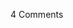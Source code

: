 <span class="commentheader">4 Comments</span>

<!-- <div class="commentdivider">
<span class="commentauthorbox">Posted by <a href="mailto&#58;sabbat22&#64;yahoo&#46;com">Michael</a></span>
<span class="commentdatebox">Tuesday, May 20, 2003</span>
<span class="commenttimebox"> 5:44 AM</span>
</div>
<div class="commentbody">Wow, you’re posting again! Well, you were. Anyway, good to see you’re out and about and it was fun catching up on these few updates. Hope the tour is still going well and that Jill wrote you.</div>
<div class="commentdivider">
<span class="commentauthorbox">Posted by NeoGravity #11</span>
<span class="commentdatebox">Thursday, July  3, 2003</span>
<span class="commenttimebox"> 9:49 AM</span>
</div>
<div class="commentbody">Does this ring a bell?  The Juh-Hubba  �  Nick’s Ice House  �  I Hate Hamm  �  Who the fuck painted my porch?  �  Tal’s Dart Bar  �  I’d like to find you alone in a field…  If so, Hello. If not, my sincere apologies. Good day.</div>
<div class="commentdivider">
<span class="commentauthorbox">Posted by billy bob thorton</span>
<span class="commentdatebox">Friday, September  5, 2003</span>
<span class="commenttimebox"> 5:07 AM</span>
</div>
<div class="commentbody">$85 dollar ticket for not being able to control the vehicle- thats B.S.!</div>
<div class="commentdivider">
<span class="commentauthorbox">Posted by mr growl</span>
<span class="commentdatebox">Thursday, September 11, 2003</span>
<span class="commenttimebox"> 7:24 AM</span>
</div>
<div class="commentbody">neogravity thinks he’s clever cuz he’s heard of The Burg.</div> -->
